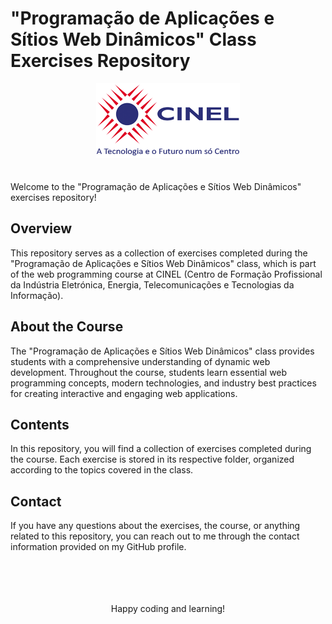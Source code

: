 # "Programação de Aplicações e Sítios Web Dinâmicos" Class Exercises Repository

<!DOCTYPE html>
<head>
</head>
<body>
    <div align="center">
        <img src="cinel_logo_horizontal.png" alt="CINEL Logo">
    </div>
<br>
<br>
Welcome to the "Programação de Aplicações e Sítios Web Dinâmicos" exercises repository!

<h2>Overview</h2>
    This repository serves as a collection of exercises completed during the "Programação de Aplicações e Sítios Web Dinâmicos" class, which is part of the web programming course at CINEL (Centro de Formação Profissional da Indústria Eletrónica, Energia, Telecomunicações e Tecnologias da Informação).

<h2>About the Course</h2> 
    The "Programação de Aplicações e Sítios Web Dinâmicos" class provides students with a comprehensive understanding of dynamic web development. Throughout the course, students learn essential web programming concepts, modern technologies, and industry best practices for creating interactive and engaging web applications.

<h2>Contents</h2>  
    In this repository, you will find a collection of exercises completed during the course. Each exercise is stored in its respective folder, organized according to the topics covered in the class.

<h2>Contact</h2>  
    If you have any questions about the exercises, the course, or anything related to this repository, you can reach out to me through the contact information provided on my GitHub profile.

<br>
<br>
<br>
<br>
<br>

<p align="center">Happy coding and learning!</p>


</body>
</html>

